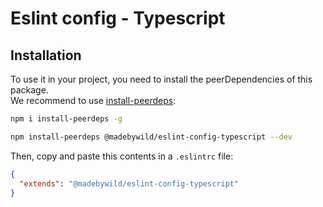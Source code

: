 # Eslint config - Typescript

## Installation

To use it in your project, you need to install the peerDependencies of this package.  
We recommend to use [install-peerdeps](https://www.npmjs.com/package/install-peerdeps):

```bash
npm i install-peerdeps -g
```

```bash
npm install-peerdeps @madebywild/eslint-config-typescript --dev
```

Then, copy and paste this contents in a `.eslintrc` file:

```json
{
  "extends": "@madebywild/eslint-config-typescript"
}
```